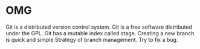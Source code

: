 # OMG
Git is a distributed version control system.
Git is a free software distributed under the GPL.
Git has a mutable index called stage.
Creating a new branch is quick and simple
Strategy of branch management.
Try to fix a bug.
